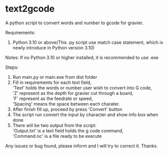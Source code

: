 # text2gcode

A python script to convert words and number to gcode for gravier. 

Requirements:
  1. Python 3.10 or above(This .py script use match case statement, which is newly introduce in Python version 3.10)
  
Notes: 
  If no Python 3.10 or higher installed, it is recommended to use .exe 
  
Steps:
  1. Run main.py or main.exe from dist folder 
  2. Fill in requirements for each text field,<br>
    'Text' holds the words or number user wish to convert into G code, <br>
    'Z' represent as the depth for gravier cut through a board,<br> 
    'F' represent as the feedrate or speed,<br>
    'Spacing' means the space between each charater. <br>
  3. After finish fill up, proceed by press 'Convert' button 
  4. The script run convert the input by character and show info box when done 
  5. There will be two output from the script:<br>
    'Output.txt' is a text field holds the g code command,<br>
    'Command.nc' is a file ready to be execute 
    
Any issues or bug found, please inform and I will try to correct it. 
Thanks. 
